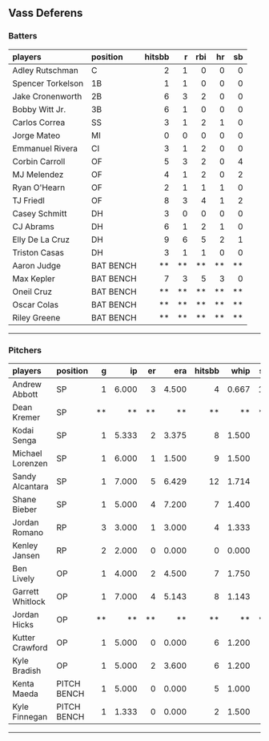## Vass Deferens

### Batters

 
|players           |position  | hitsbb|  r| rbi| hr| sb| 
|:-----------------|:---------|------:|--:|---:|--:|--:| 
|Adley Rutschman   |C         |      2|  1|   0|  0|  0| 
|Spencer Torkelson |1B        |      1|  1|   0|  0|  0| 
|Jake Cronenworth  |2B        |      6|  3|   2|  0|  0| 
|Bobby Witt Jr.    |3B        |      6|  1|   0|  0|  0| 
|Carlos Correa     |SS        |      3|  1|   2|  1|  0| 
|Jorge Mateo       |MI        |      0|  0|   0|  0|  0| 
|Emmanuel Rivera   |CI        |      3|  1|   2|  0|  0| 
|Corbin Carroll    |OF        |      5|  3|   2|  0|  4| 
|MJ Melendez       |OF        |      4|  1|   2|  0|  2| 
|Ryan O'Hearn      |OF        |      2|  1|   1|  1|  0| 
|TJ Friedl         |OF        |      8|  3|   4|  1|  2| 
|Casey Schmitt     |DH        |      3|  0|   0|  0|  0| 
|CJ Abrams         |DH        |      6|  1|   2|  1|  0| 
|Elly De La Cruz   |DH        |      9|  6|   5|  2|  1| 
|Triston Casas     |DH        |      3|  1|   1|  0|  0| 
|Aaron Judge       |BAT BENCH |     **| **|  **| **| **| 
|Max Kepler        |BAT BENCH |      7|  3|   5|  3|  0| 
|Oneil Cruz        |BAT BENCH |     **| **|  **| **| **| 
|Oscar Colas       |BAT BENCH |     **| **|  **| **| **| 
|Riley Greene      |BAT BENCH |     **| **|  **| **| **| 


* * *

### Pitchers

 
|players          |position    |  g|    ip| er|   era| hitsbb|  whip| so|  w| sv| 
|:----------------|:-----------|--:|-----:|--:|-----:|------:|-----:|--:|--:|--:| 
|Andrew Abbott    |SP          |  1| 6.000|  3| 4.500|      4| 0.667| 10|  0|  0| 
|Dean Kremer      |SP          | **|    **| **|    **|     **|    **| **| **| **| 
|Kodai Senga      |SP          |  1| 5.333|  2| 3.375|      8| 1.500|  6|  0|  0| 
|Michael Lorenzen |SP          |  1| 6.000|  1| 1.500|      9| 1.500|  7|  0|  0| 
|Sandy Alcantara  |SP          |  1| 7.000|  5| 6.429|     12| 1.714|  6|  0|  0| 
|Shane Bieber     |SP          |  1| 5.000|  4| 7.200|      7| 1.400|  8|  0|  0| 
|Jordan Romano    |RP          |  3| 3.000|  1| 3.000|      4| 1.333|  2|  0|  2| 
|Kenley Jansen    |RP          |  2| 2.000|  0| 0.000|      0| 0.000|  2|  0|  1| 
|Ben Lively       |OP          |  1| 4.000|  2| 4.500|      7| 1.750|  4|  0|  0| 
|Garrett Whitlock |OP          |  1| 7.000|  4| 5.143|      8| 1.143|  6|  0|  0| 
|Jordan Hicks     |OP          | **|    **| **|    **|     **|    **| **| **| **| 
|Kutter Crawford  |OP          |  1| 5.000|  0| 0.000|      6| 1.200|  5|  1|  0| 
|Kyle Bradish     |OP          |  1| 5.000|  2| 3.600|      6| 1.200|  8|  1|  0| 
|Kenta Maeda      |PITCH BENCH |  1| 5.000|  0| 0.000|      5| 1.000|  8|  1|  0| 
|Kyle Finnegan    |PITCH BENCH |  1| 1.333|  0| 0.000|      2| 1.500|  0|  0|  0| 


* * *


